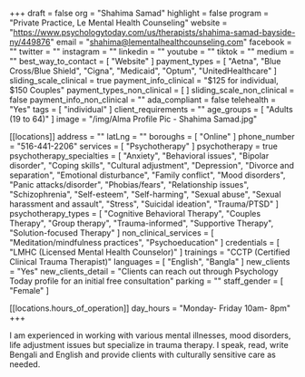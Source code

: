 +++
draft = false
org = "Shahima Samad"
highlight = false
program = "Private Practice, Le Mental Health Counseling"
website = "https://www.psychologytoday.com/us/therapists/shahima-samad-bayside-ny/449876"
email = "shahima@lementalhealthcounseling.com"
facebook = ""
twitter = ""
instagram = ""
linkedin = ""
youtube = ""
tiktok = ""
medium = ""
best_way_to_contact = [ "Website" ]
payment_types = [
  "Aetna",
  "Blue Cross/Blue Shield",
  "Cigna",
  "Medicaid",
  "Optum",
  "UnitedHealthcare"
]
sliding_scale_clinical = true
payment_info_clinical = "$125 for individual, $150 Couples"
payment_types_non_clinical = [ ]
sliding_scale_non_clinical = false
payment_info_non_clinical = ""
ada_compliant = false
telehealth = "Yes"
tags = [ "individual" ]
client_requirements = ""
age_groups = [ "Adults (19 to 64)" ]
image = "/img/Alma Profile Pic - Shahima Samad.jpg"

[[locations]]
address = ""
latLng = ""
boroughs = [ "Online" ]
phone_number = "516-441-2206"
services = [ "Psychotherapy" ]
psychotherapy = true
psychotherapy_specialties = [
  "Anxiety",
  "Behavioral issues",
  "Bipolar disorder",
  "Coping skills",
  "Cultural adjustment",
  "Depression",
  "Divorce and separation",
  "Emotional disturbance",
  "Family conflict",
  "Mood disorders",
  "Panic attacks/disorder",
  "Phobias/fears",
  "Relationship issues",
  "Schizophrenia",
  "Self-esteem",
  "Self-harming",
  "Sexual abuse",
  "Sexual harassment and assault",
  "Stress",
  "Suicidal ideation",
  "Trauma/PTSD"
]
psychotherapy_types = [
  "Cognitive Behavioral Therapy",
  "Couples Therapy",
  "Group therapy",
  "Trauma-informed",
  "Supportive Therapy",
  "Solution-focused Therapy"
]
non_clinical_services = [ "Meditation/mindfulness practices", "Psychoeducation" ]
credentials = [ "LMHC (Licensed Mental Health Counselor)" ]
trainings = "CCTP (Certified Clinical Trauma Therapist)"
languages = [ "English", "Bangla" ]
new_clients = "Yes"
new_clients_detail = "Clients can reach out through Psychology Today profile for an initial free consultation"
parking = ""
staff_gender = [ "Female" ]

  [[locations.hours_of_operation]]
  day_hours = "Monday- Friday 10am- 8pm"
+++


I am experienced in working with various mental illnesses, mood disorders, life adjustment issues but specialize in trauma therapy. I speak, read, write Bengali and English and provide clients with culturally sensitive care as needed. 
